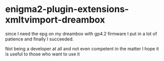 # enigma2-plugin-extensions-xmltvimport-dreambox
since I need the epg on my dreambox with gp4.2 firmware I put in a lot of patience and finally I succeeded.

Not being a developer at all and not even competent in the matter I hope it is useful to those who want to use it


 
